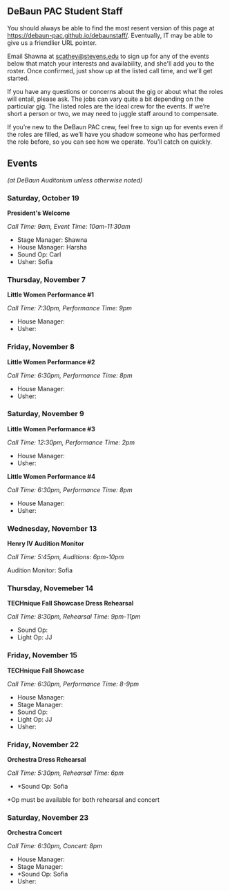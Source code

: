 ## DeBaun PAC Student Staff

You should always be able to find the most resent version of this page at <https://debaun-pac.github.io/debaunstaff/>. Eventually, IT may be able to give us a friendlier URL pointer.

Email Shawna at <scathey@stevens.edu>  to sign up for any of the events below that match your interests and availability, and she'll add you to the roster. Once confirmed, just show up at the listed call time, and we’ll get started.

If you have any questions or concerns about the gig or about what the roles will entail, please ask. The jobs can vary quite a bit depending on the particular gig. The listed roles are the ideal crew for the events. If we’re short a person or two, we may need to juggle staff around to compensate.

If you’re new to the DeBaun PAC crew, feel free to sign up for events even if the roles are filled, as we’ll have you shadow someone who has performed the role before, so you can see how we operate. You’ll catch on quickly.


## Events
*(at DeBaun Auditorium unless otherwise noted)*


### Saturday, October 19
**President's Welcome**

_Call Time: 9am, Event Time: 10am-11:30am_

- Stage Manager: Shawna
- House Manager: Harsha
- Sound Op: Carl
- Usher: Sofia


### Thursday, November 7
**Little Women Performance #1** 

_Call Time: 7:30pm, Performance Time: 9pm_

- House Manager:
- Usher:

### Friday, November 8
**Little Women Performance #2** 

_Call Time: 6:30pm, Performance Time: 8pm_

- House Manager:
- Usher:

### Saturday, November 9
**Little Women Performance #3** 

_Call Time: 12:30pm, Performance Time: 2pm_

- House Manager:
- Usher:

**Little Women Performance #4** 

_Call Time: 6:30pm, Performance Time: 8pm_

- House Manager:
- Usher:

### Wednesday, November 13
**Henry IV Audition Monitor** 

_Call Time: 5:45pm, Auditions: 6pm-10pm_

Audition Monitor: Sofia

### Thursday, Novemeber 14
**TECHnique Fall Showcase Dress Rehearsal**

_Call Time: 8:30pm, Rehearsal Time: 9pm-11pm_

- Sound Op:
- Light Op: JJ

### Friday, November 15
**TECHnique Fall Showcase**

_Call Time: 6:30pm, Performance Time: 8-9pm_

- House Manager:
- Stage Manager:
- Sound Op:
- Light Op: JJ
- Usher:

### Friday, November 22
**Orchestra Dress Rehearsal**

_Call Time: 5:30pm, Rehearsal Time: 6pm_

- *Sound Op: Sofia

*Op must be available for both rehearsal and concert 

### Saturday, November 23
**Orchestra Concert**

_Call Time: 6:30pm, Concert: 8pm_

- House Manager:
- Stage Manager:
- *Sound Op: Sofia
- Usher:



